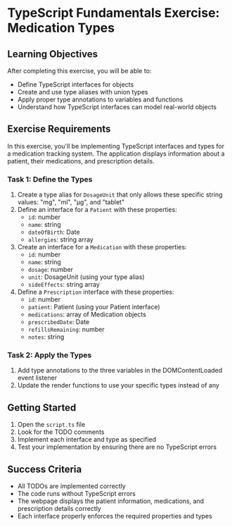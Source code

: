 # TypeScript Fundamentals Exercise: Medication Types

## Learning Objectives
After completing this exercise, you will be able to:
- Define TypeScript interfaces for objects
- Create and use type aliases with union types
- Apply proper type annotations to variables and functions
- Understand how TypeScript interfaces can model real-world objects

## Exercise Requirements

In this exercise, you'll be implementing TypeScript interfaces and types for a medication tracking system. The application displays information about a patient, their medications, and prescription details.

### Task 1: Define the Types
1. Create a type alias for `DosageUnit` that only allows these specific string values: "mg", "ml", "µg", and "tablet"
2. Define an interface for a `Patient` with these properties:
   - `id`: number
   - `name`: string
   - `dateOfBirth`: Date
   - `allergies`: string array
3. Create an interface for a `Medication` with these properties:
   - `id`: number
   - `name`: string
   - `dosage`: number
   - `unit`: DosageUnit (using your type alias)
   - `sideEffects`: string array
4. Define a `Prescription` interface with these properties:
   - `id`: number
   - `patient`: Patient (using your Patient interface)
   - `medications`: array of Medication objects
   - `prescribedDate`: Date
   - `refillsRemaining`: number
   - `notes`: string

### Task 2: Apply the Types
1. Add type annotations to the three variables in the DOMContentLoaded event listener
2. Update the render functions to use your specific types instead of any

## Getting Started
1. Open the `script.ts` file
2. Look for the TODO comments
3. Implement each interface and type as specified
4. Test your implementation by ensuring there are no TypeScript errors

## Success Criteria
- All TODOs are implemented correctly
- The code runs without TypeScript errors
- The webpage displays the patient information, medications, and prescription details correctly
- Each interface properly enforces the required properties and types 